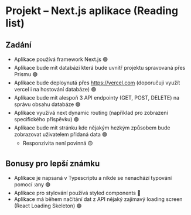 # Projekt – Next.js aplikace (Reading list)

## Zadání
- Aplikace používá framework Next.js 🟢
- Aplikace bude mít databázi která bude uvnitř projektu spravovaná přes Prismu 🟢
- Aplikace bude deploynutá přes https://vercel.com (doporučuji využít vercel i na hostování databáze) 🟢
- Aplikace bude mít alespoň 3 API endpointy (GET, POST, DELETE) na správu obsahu databáze 🟢
- Aplikace využívá next dynamic routing (například pro zobrazení specifického příspěvku) 🟢
- Aplikace bude mít stránku kde nějakým hezkým způsobem bude zobrazovat uživatelem přidaná data 🟢
  - Responzivita není povinná 🟡

## Bonusy pro lepší známku
- Aplikace je napsaná v Typescriptu a nikde se nenachází typování pomocí :any 🟢
- Aplikace pro stylování používá styled components 🔴
- Aplikace má během načítání dat z API nějaký zajímavý loading screen (React Loading Skeleton) 🟢
